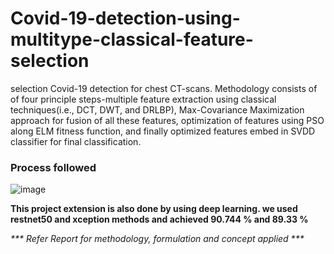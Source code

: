 # Covid-19-detection-using-multitype-classical-feature-selection


selection
Covid-19 detection for chest CT-scans. Methodology consists of of four
principle steps-multiple feature extraction using classical techniques(i.e.,
DCT, DWT, and DRLBP), Max-Covariance Maximization approach for
fusion of all these features, optimization of features using PSO along
ELM fitness function, and finally optimized features embed in SVDD
classifier for final classification.


### Process followed


![image](https://user-images.githubusercontent.com/122338535/220616540-8fc961a3-4daa-4072-a564-26cdc2b7ab9b.png)



<b>This project extension is also done by using deep learning.
we used restnet50 and xception methods and achieved 90.744 % and 89.33 % </b>


<em>*** Refer Report for methodology, formulation and concept applied *** </em>
